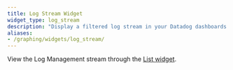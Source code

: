 ```yaml
---
title: Log Stream Widget
widget_type: log_stream
description: "Display a filtered log stream in your Datadog dashboards."
aliases:
- /graphing/widgets/log_stream/
---
```


<div class="alert alert-warning">View the Log Management stream through the <a href="https://docs.datadoghq.com/dashboards/widgets/list/">List widget</a>.</div>
